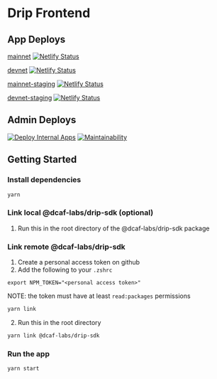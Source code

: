 # Drip Frontend

## App Deploys

[mainnet](https://drip.dcaf.so/)
[![Netlify Status](https://api.netlify.com/api/v1/badges/47c5386b-c0ef-4bc4-b3bf-5eda0a9c378d/deploy-status)](https://app.netlify.com/sites/drip-dcaf/deploys)

[devnet](https://devnet.drip.dcaf.so/)
[![Netlify Status](https://api.netlify.com/api/v1/badges/f1eefc24-2172-41cb-9a87-0250762c0848/deploy-status)](https://app.netlify.com/sites/devnet-drip/deploys)

[mainnet-staging](https://drip-mainnet-staging.netlify.app/deposit)
[![Netlify Status](https://api.netlify.com/api/v1/badges/bda75dec-d6e1-4788-bb16-a481726c39e5/deploy-status)](https://app.netlify.com/sites/drip-mainnet-staging/deploys)

[devnet-staging](https://drip-devnet-staging.netlify.app/)
[![Netlify Status](https://api.netlify.com/api/v1/badges/422e3c8e-777a-47fa-a58e-604a61d42539/deploy-status)](https://app.netlify.com/sites/drip-devnet-staging/deploys)

## Admin Deploys

[![Deploy Internal Apps](https://github.com/dcaf-labs/drip-frontend/actions/workflows/firebase-hosting-merge.yml/badge.svg)](https://github.com/dcaf-labs/drip-frontend/actions/workflows/firebase-hosting-merge.yml)
[![Maintainability](https://api.codeclimate.com/v1/badges/652ca31a64079f1ebc00/maintainability)](https://codeclimate.com/repos/62c90637d150fe5a9a00007f/maintainability)

## Getting Started

### Install dependencies

```bash
yarn
```

### Link local @dcaf-labs/drip-sdk (optional)

1. Run this in the root directory of the @dcaf-labs/drip-sdk package

### Link remote @dcaf-labs/drip-sdk

1. Create a personal access token on github
2. Add the following to your `.zshrc`

```
export NPM_TOKEN="<personal access token>"
```

NOTE: the token must have at least `read:packages` permissions

```bash
yarn link
```

2. Run this in the root directory

```bash
yarn link @dcaf-labs/drip-sdk
```

### Run the app

```bash
yarn start
```
